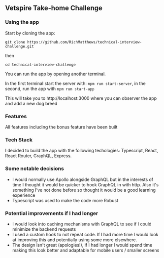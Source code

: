## Vetspire Take-home Challenge

### Using the app

Start by cloning the app:

`git clone https://github.com/RichMatthews/technical-interview-challenge.git`

then

`cd technical-interview-challenge`

You can run the app by opening another terminal.

In the first terminal start the server with: `npm run start-server`, in the second, run the app with `npm run start-app`

This will take you to http://localhost:3000 where you can observer the app and add a new dog breed

### Features

All features including the bonus feature have been built

### Tech Stack

I decided to build the app with the following techologies: Typescript, React, React Router, GraphQL, Express.

### Some notable decisions

-   I would normally use Apollo alongside GraphQL but in the interests of time I thought it would be quicker to hook GraphQL in with http. Also it's something I've not done before so thought it would be a good learning experience
-   Typescript was used to make the code more Robust

### Potential improvements if I had longer

-   I would look into caching mechanisms with GraphQL to see if I could minimize the backend requests
-   I used a custom hook to not repeat code. If I had more time I would look at improving this and potentially using some more elsewhere.
-   The design isn't great (apologies!), if I had longer I would spend time making this look better and adaptable for mobile users / smaller screens
